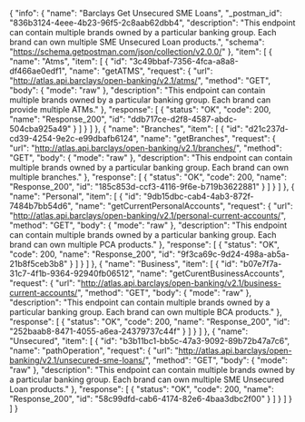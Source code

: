 {
  "info": {
    "name": "Barclays Get Unsecured SME Loans",
    "_postman_id": "836b3124-4eee-4b23-96f5-2c8aab62dbb4",
    "description": "This endpoint can contain multiple brands owned by a particular banking group. Each brand can own multiple SME Unsecured Loan products.",
    "schema": "https://schema.getpostman.com/json/collection/v2.0.0/"
  },
  "item": [
    {
      "name": "Atms",
      "item": [
        {
          "id": "3c49bbaf-7356-4fca-a8a8-df466ae0edf1",
          "name": "getATMS",
          "request": {
            "url": "http://atlas.api.barclays/open-banking/v2.1/atms/",
            "method": "GET",
            "body": {
              "mode": "raw"
            },
            "description": "This endpoint can contain multiple brands owned by a particular banking group. Each brand can provide multiple ATMs."
          },
          "response": [
            {
              "status": "OK",
              "code": 200,
              "name": "Response_200",
              "id": "ddb717ce-d2f8-4587-abdc-504cba925a49"
            }
          ]
        }
      ]
    },
    {
      "name": "Branches",
      "item": [
        {
          "id": "d21c237d-cd39-4254-9e2c-e99dbafb6124",
          "name": "getBranches",
          "request": {
            "url": "http://atlas.api.barclays/open-banking/v2.1/branches/",
            "method": "GET",
            "body": {
              "mode": "raw"
            },
            "description": "This endpoint can contain multiple brands owned by a particular banking group. Each brand can own multiple branches."
          },
          "response": [
            {
              "status": "OK",
              "code": 200,
              "name": "Response_200",
              "id": "185c853d-ccf3-4116-9f6e-b719b3622881"
            }
          ]
        }
      ]
    },
    {
      "name": "Personal",
      "item": [
        {
          "id": "9db15dbc-cab4-4ab3-872f-7484b7bb54d6",
          "name": "getCurrentPersonalAccounts",
          "request": {
            "url": "http://atlas.api.barclays/open-banking/v2.1/personal-current-accounts/",
            "method": "GET",
            "body": {
              "mode": "raw"
            },
            "description": "This endpoint can contain multiple brands owned by a particular banking group. Each brand can own multiple PCA products."
          },
          "response": [
            {
              "status": "OK",
              "code": 200,
              "name": "Response_200",
              "id": "9f3ca69c-9d24-498a-ab5a-21b8f5ceb3b8"
            }
          ]
        }
      ]
    },
    {
      "name": "Business",
      "item": [
        {
          "id": "b07e7f7a-31c7-4f1b-9364-92940fb06512",
          "name": "getCurentBusinessAccounts",
          "request": {
            "url": "http://atlas.api.barclays/open-banking/v2.1/business-current-accounts/",
            "method": "GET",
            "body": {
              "mode": "raw"
            },
            "description": "This endpoint can contain multiple brands owned by a particular banking group. Each brand can own multiple BCA products."
          },
          "response": [
            {
              "status": "OK",
              "code": 200,
              "name": "Response_200",
              "id": "252baab8-8471-4055-a6ea-24379737c44f"
            }
          ]
        }
      ]
    },
    {
      "name": "Unsecured",
      "item": [
        {
          "id": "b3b11bc1-bb5c-47a3-9092-89b72b47a7c6",
          "name": "pathOperation",
          "request": {
            "url": "http://atlas.api.barclays/open-banking/v2.1/unsecured-sme-loans/",
            "method": "GET",
            "body": {
              "mode": "raw"
            },
            "description": "This endpoint can contain multiple brands owned by a particular banking group. Each brand can own multiple SME Unsecured Loan products."
          },
          "response": [
            {
              "status": "OK",
              "code": 200,
              "name": "Response_200",
              "id": "58c99dfd-cab6-4174-82e6-4baa3dbc2f00"
            }
          ]
        }
      ]
    }
  ]
}